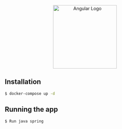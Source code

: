 <p align="center">
  <a href="http://angular.io/" target="blank"><img src="https://spring.io/img/logos/spring-initializr.svg" width="200" alt="Angular Logo" /></a>
</p>

## Installation

```bash
$ docker-compose up -d
```

## Running the app

```bash
$ Run java spring
```
